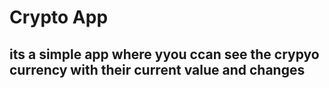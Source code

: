 # Crypto App 
## its a simple app where yyou ccan see the crypyo currency with their current value and changes 